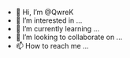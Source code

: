 - 👋 Hi, I’m @QwreK
- 👀 I’m interested in ...
- 🌱 I’m currently learning ...
- 💞️ I’m looking to collaborate on ...
- 📫 How to reach me ...

<!---
QwreK/QwreK is a ✨ special ✨ repository because its `README.md` (this file) appears on your GitHub profile.
You can click the Preview link to take a look at your changes.
--->
